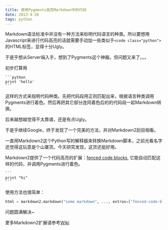 ```yaml
---
title: 使用Pygments高亮Markdown中的代码
date: 2013-4-26
tags: python
---
```


Markdown语法标准中并没有一种方法来标明代码语言的种类。所以要想用Javascript来进行代码高亮的话就需要手动加一些类似于`<code class="python">`的HTML标签，显得十分Ugly。

于是乎想从Server端入手，想到了Pygments这个神器。但问题又来了。。。

初步打算用

    ```python
    print 'hello'
    ```
    
这样的方式来指明代码种类。先把代码段用正则匹配出来，根据语言种类调用Pygments进行着色。然后再把其它部分连同着色后的的代码段一起Markdown转换。

后来越想越觉得不太靠谱，还是有点Ugly。

于是乎继续Google，终于发现了一个完美的方法，并对Markdown2刮目相看。

一直用Markdown2这个Python写的解释器来转换Markdown脚本，之前光看名字还觉得这玩意是个山寨货。今天研究发现，这货还挺好用。

Markdown2提供了一个代码高亮的扩展：[fenced code blocks](https://github.com/trentm/python-markdown2/wiki/fenced-code-blocks), 它能自动匹配这样的代码，并调用Pygments进行着色。

    ```
    print "hi"
    ```
    
使用方法也很简单：

```python
html = markdown2.markdown("some markdown", ..., extras=["fenced-code-blocks"])
```

问题圆满解决~

更多Markdown2扩展请参考[Wiki](https://github.com/trentm/python-markdown2/wiki/Extras)
